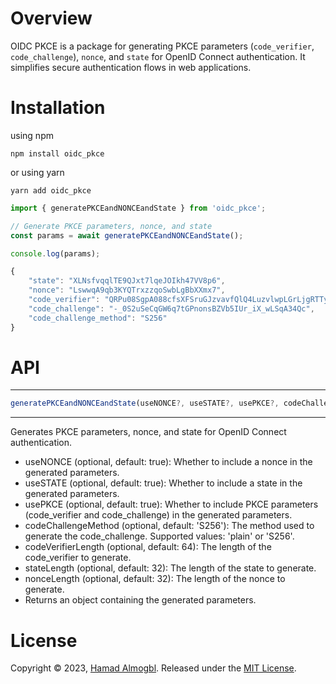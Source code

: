 # Overview


OIDC PKCE is a package for generating PKCE parameters (`code_verifier`, `code_challenge`), `nonce`, and `state` for OpenID Connect authentication. It simplifies secure authentication flows in web applications.

# Installation

using npm
```shell
npm install oidc_pkce
```

or using yarn

```shell
yarn add oidc_pkce
```

```javascript
import { generatePKCEandNONCEandState } from 'oidc_pkce';

// Generate PKCE parameters, nonce, and state
const params = await generatePKCEandNONCEandState();

console.log(params);
```

```js
{
    "state": "XLNsfvqqlTE9QJxt7lqeJOIkh47VV8p6",
    "nonce": "LswwqA9qb3KYQTrxzzqoSwbLgBbXXmx7",
    "code_verifier": "QRPu08SgpA088cfsXFSruGJzvavfQlQ4LuzvlwpLGrLjgRTTy5nzonga96VsDBJR",
    "code_challenge": "-_0S2uSeCqGW6q7tGPnonsBZVb5IUr_iX_wLSqA34Qc",
    "code_challenge_method": "S256"
}
```


# API

***
```javascript
generatePKCEandNONCEandState(useNONCE?, useSTATE?, usePKCE?, codeChallengeMethod?, codeVerifierLength?, stateLength?, nonceLength?)
```
***

Generates PKCE parameters, nonce, and state for OpenID Connect authentication.

- useNONCE (optional, default: true): Whether to include a nonce in the generated parameters.
- useSTATE (optional, default: true): Whether to include a state in the generated parameters.
- usePKCE (optional, default: true): Whether to include PKCE parameters (code_verifier and code_challenge) in the generated parameters.
- codeChallengeMethod (optional, default: 'S256'): The method used to generate the code_challenge. Supported values: 'plain' or 'S256'.
- codeVerifierLength (optional, default: 64): The length of the code_verifier to generate.
- stateLength (optional, default: 32): The length of the state to generate.
- nonceLength (optional, default: 32): The length of the nonce to generate.
- Returns an object containing the generated parameters.

# License
Copyright © 2023, [Hamad Almogbl](https://github.com/halmogbl).
Released under the [MIT License](LICENSE).
